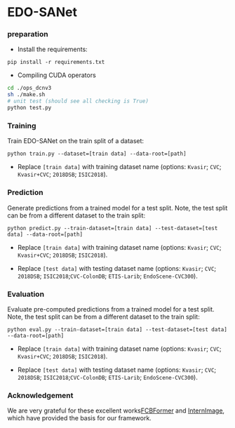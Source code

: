# EDO-SANet

### preparation
- Install the requirements:

```
pip install -r requirements.txt
```

- Compiling CUDA operators
```bash
cd ./ops_dcnv3
sh ./make.sh
# unit test (should see all checking is True)
python test.py
```

### Training

Train EDO-SANet on the train split of a dataset:

```
python train.py --dataset=[train data] --data-root=[path]
```

+ Replace `[train data]` with training dataset name (options: `Kvasir`; `CVC`; `Kvasir+CVC`; `2018DSB`; `ISIC2018`).


### Prediction

Generate predictions from a trained model for a test split. Note, the test split can be from a different dataset to the train split:

```
python predict.py --train-dataset=[train data] --test-dataset=[test data] --data-root=[path]
```

+ Replace `[train data]` with training dataset name (options: `Kvasir`; `CVC`; `Kvasir+CVC`; `2018DSB`; `ISIC2018`).

+ Replace `[test data]` with testing dataset name (options: `Kvasir`; `CVC`; `2018DSB`; `ISIC2018`;`CVC-ColonDB`; `ETIS-Larib`; `EndoScene-CVC300`).


### Evaluation

Evaluate pre-computed predictions from a trained model for a test split. Note, the test split can be from a different dataset to the train split:

```
python eval.py --train-dataset=[train data] --test-dataset=[test data] --data-root=[path]
```

+ Replace `[train data]` with training dataset name (options: `Kvasir`; `CVC`; `Kvasir+CVC`; `2018DSB`; `ISIC2018`).

+ Replace `[test data]` with testing dataset name (options: `Kvasir`; `CVC`; `2018DSB`; `ISIC2018`;`CVC-ColonDB`; `ETIS-Larib`; `EndoScene-CVC300`).

###  Acknowledgement
We are very grateful for these excellent works[FCBFormer](https://github.com/ESandML/FCBFormer) and [InternImage](https://github.com/OpenGVLab/InternImage), which have provided the basis for our framework.
